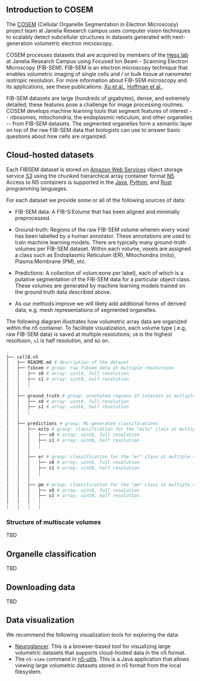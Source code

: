 ## Introduction to COSEM
The [COSEM](https://www.janelia.org/project-team/cosem) (Cellular Organelle Segmentation in Electron Microscopy) project team at Janelia Research campus uses computer vision techniques to scalably detect subcellular structures in datasets generated with next-generation volumetric electron microscopy.  

COSEM processes datasets that are acquired by members of the [Hess lab](https://www.janelia.org/lab/hess-lab) at Janelia Research Campus using Focused Ion Beam - Scanning Electron Microscopy (FIB-SEM). FIB-SEM is an electron microscopy technique that enables volumetric imaging of single cells and / or bulk tissue at nanometer isotropic resolution. For more information about FIB-SEM microscopy and its applications, see these publications: [Xu et al.](https://elifesciences.org/articles/25916), [Hoffman et al.](https://science.sciencemag.org/content/367/6475/eaaz5357). 

FIB-SEM datasets are large (hundreds of gigabytes), dense, and extremely detailed; these features pose a challenge for image processing routines. COSEM develops machine learning tools that segment features of interest -- ribosomes, mitochondria, the endoplasmic reticulum, and other organelles -- from FIB-SEM datasets. The segmented organelles form a semantic layer on top of the raw FIB-SEM data that biologists can use to answer basic questions about how cells are organized. 

## Cloud-hosted datasets
Each FIBSEM dataset is stored on [Amazon Web Services](https://aws.amazon.com/) object storage service [S3](https://aws.amazon.com/s3/)  using the chunked hierarchical array container format [N5](https://github.com/saalfeldlab/n5). Access to N5 containers is supported in the [Java](https://github.com/saalfeldlab/n5), [Python](https://github.com/constantinpape/z5), and [Rust](https://github.com/aschampion/rust-n5) programming languages. 

For each dataset we provide some or all of the following sources of data:
* FIB-SEM data: A FIB-S:Eolume that has been aligned and minimally preprocessed.  

* Ground-truth: Regions of the raw FIB-SEM volume wherein every voxel has been labelled by a human annotator. These annotations are used to train machine learning models. There are typically many ground-truth volumes per FIB-SEM dataset. Within each volume, voxels are assigned a class such as Endoplasmic Reticulum (ER), Mitochondira (mito), Plasma Membrane (PM), etc.

* Predictions: A collection of volum:eone per label), each of which is a putative segmentation of the FIB-SEM data for a particular object class. These volumes are generated by machine learning models trained on the ground truth data described above.

* As our methods improve we will likely add additional forms of derived data, e.g. mesh representations of segmented organelles.

The following diagram illustrates how volumetric array data are organized within the n5 container. To facilitate visualization, each volume type (.e.g, raw FIB-SEM data) is saved at multiple resolutions; `s0` is the highest resoltuion, `s1` is half resolution, and so on.

```bash
.
├── cell0.n5
│   ├── README.md # description of the dataset
│   ├── fibsem # group: raw fibsem data at multiple resolutions
│   │   ├── s0 # array: uint8, full resolution
│   │   ├── s1 # array: uint8, half resolution
│   │   ┊
│   │
│   ├── ground_truth # group: annotated regions of interest at multiple resolutions
│   │   ├── s0 # array: uint8, full resolution
│   │   ├── s1 # array: uint8, half resolution
│   │   ┊
│   │
│   ├── predictions # group: ML-generated classifications
│   │   ├── mito # group: classification for the "mito" class at multiple resolutions
│   │   │   ├── s0 # array: uint8, full resolution
│   │   │   ├── s1 # array: uint8, half resolution
│   │   │   ┊
│   │   │   
│   │   ├── er # group: classification for the "er" class at multiple resolutions
│   │   │   ├── s0 # array: uint8, full resolution
│   │   │   ├── s1 # array: uint8, half resolution
│   │   │   ┊
│   │   │
│   │   ├── pm # group: classification for the "pm" class at multiple resolutions
│   │   │   ├── s0 # array: uint8, full resolution
│   │   │   ├── s1 # array: uint8, half resolution
│   │   │   ┊ 
┊   ┊   ┊   ┊

```

### Structure of multiscale volumes
TBD

## Organelle classification 
TBD

## Downloading data
TBD

## Data visualization
We recommend the following visualization tools for exploring the data: 
* [Neuroglancer](https://github.com/google/neuroglancer). This is a browser-based tool for visualizing large volumetric datasets that supports cloud-hosted data in the n5 format.
* The `n5-view` command in [n5-utils](https://github.com/saalfeldlab/n5-utils). This is a Java application that allows viewing large volumetric datasets stored in n5 format from the local filesystem.

